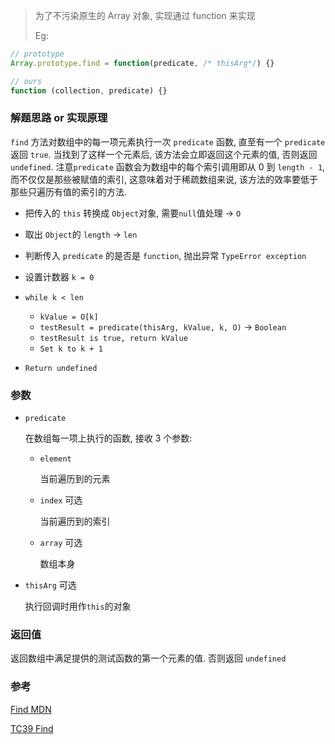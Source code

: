 > 为了不污染原生的 Array 对象, 实现通过 function 来实现
>
> Eg:

```javascript
// prototype
Array.prototype.find = function(predicate, /* thisArg*/) {}

// ours
function (collection, predicate) {}
```

### 解题思路 or 实现原理

`find` 方法对数组中的每一项元素执行一次 `predicate` 函数, 直至有一个 `predicate` 返回 `true`. 当找到了这样一个元素后, 该方法会立即返回这个元素的值, 否则返回 `undefined`. 注意`predicate` 函数会为数组中的每个索引调用即从 0 到 `length - 1`, 而不仅仅是那些被赋值的索引, 这意味着对于稀疏数组来说, 该方法的效率要低于那些只遍历有值的索引的方法.

- 把传入的 `this` 转换成 `Object`对象, 需要`null`值处理 -> `O`

- 取出 `Object`的 `length` -> `len`

- 判断传入 `predicate` 的是否是 `function`, 抛出异常 `TypeError exception`

- 设置计数器 `k = 0`

- `while k < len`
  - `kValue = O[k]`
  - `testResult = predicate(thisArg, kValue, k, O)` -> `Boolean`
  - `testResult is true, return kValue`
  - `Set k to k + 1`
- `Return undefined`

### 参数

- `predicate`

  在数组每一项上执行的函数, 接收 3 个参数:

  - `element`

    当前遍历到的元素

  - `index` 可选

    当前遍历到的索引

  - `array` 可选

    数组本身

- `thisArg` 可选

  执行回调时用作`this`的对象

### 返回值

返回数组中满足提供的测试函数的第一个元素的值. 否则返回 `undefined`

### 参考

[Find MDN](https://developer.mozilla.org/zh-CN/docs/Web/JavaScript/Reference/Global_Objects/Array/find)

[TC39 Find](https://tc39.es/ecma262/#sec-array.prototype.find)
